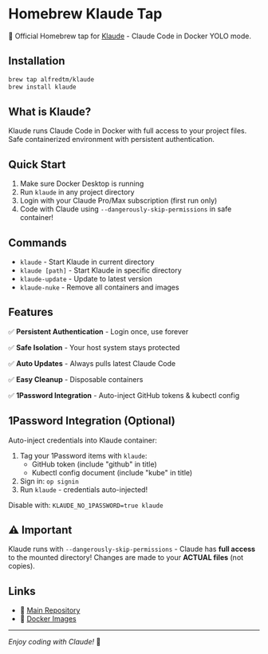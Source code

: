 # Homebrew Klaude Tap

🍺 Official Homebrew tap for [Klaude](https://github.com/alfredtm/klaude) - Claude Code in Docker YOLO mode.

## Installation

```bash
brew tap alfredtm/klaude
brew install klaude
```

## What is Klaude?

Klaude runs Claude Code in Docker with full access to your project files. Safe containerized environment with persistent authentication.

## Quick Start

1. Make sure Docker Desktop is running
2. Run `klaude` in any project directory
3. Login with your Claude Pro/Max subscription (first run only)
4. Code with Claude using `--dangerously-skip-permissions` in safe container!

## Commands

- `klaude` - Start Klaude in current directory
- `klaude [path]` - Start Klaude in specific directory  
- `klaude-update` - Update to latest version
- `klaude-nuke` - Remove all containers and images

## Features

✅ **Persistent Authentication** - Login once, use forever  

✅ **Safe Isolation** - Your host system stays protected  

✅ **Auto Updates** - Always pulls latest Claude Code  

✅ **Easy Cleanup** - Disposable containers

✅ **1Password Integration** - Auto-inject GitHub tokens & kubectl config

## 1Password Integration (Optional)

Auto-inject credentials into Klaude container:

1. Tag your 1Password items with `klaude`:
   - GitHub token (include "github" in title)
   - Kubectl config document (include "kube" in title)
2. Sign in: `op signin`
3. Run `klaude` - credentials auto-injected!

Disable with: `KLAUDE_NO_1PASSWORD=true klaude`

## ⚠️ Important

Klaude runs with `--dangerously-skip-permissions` - Claude has **full access** to the mounted directory! Changes are made to your **ACTUAL files** (not copies).

## Links

- 🐙 [Main Repository](https://github.com/alfredtm/klaude)
- 🚀 [Docker Images](https://github.com/alfredtm/klaude/pkgs/container/klaude)

---

*Enjoy coding with Claude!* 🚀